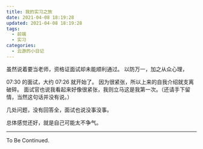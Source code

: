 ```yaml
---
title: 我的实习之旅
date: 2021-04-08 18:19:28
updated: 2021-04-08 18:19:28
tags:
  - 前端
  - 实习
categories:
  - 云游的小日记
---
```


虽然说着要当老师，资格证面试却未能顺利通过。
以防万一，加之从众心理，

<!-- more -->

07:30 的面试，大约 07:26 就开始了。
因为很紧张，所以上来的自我介绍就支离破碎。
面试官也说我看起来好像很紧张，我则立马这是我第一次。（还请手下留情，当然这句话并没有说。）

几处问题，没有回答全，面试也说没事没事。

总体感觉还好，就是自己可能太不争气。

---

To Be Continued.

<!-- Q.E.D. -->
